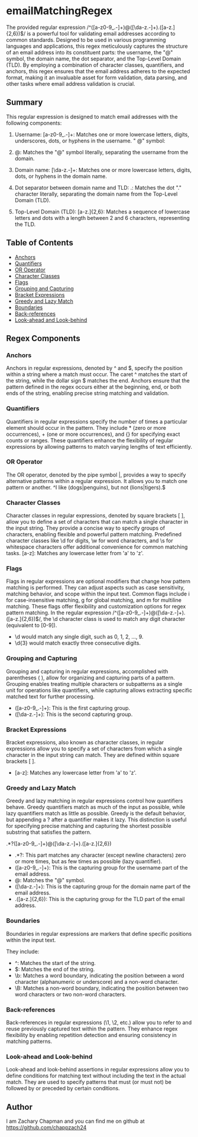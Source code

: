 # emailMatchingRegex

The provided regular expression /^([a-z0-9_.-]+)@([\da-z.-]+)\.([a-z.]{2,6})$/ is a powerful tool for validating email addresses according to common standards. Designed to be used in various programming languages and applications, this regex meticulously captures the structure of an email address into its constituent parts: the username, the "@" symbol, the domain name, the dot separator, and the Top-Level Domain (TLD). By employing a combination of character classes, quantifiers, and anchors, this regex ensures that the email address adheres to the expected format, making it an invaluable asset for form validation, data parsing, and other tasks where email address validation is crucial.

## Summary

This regular expression is designed to match email addresses with the following components:

1. Username:
   [a-z0-9_.-]+: Matches one or more lowercase letters, digits, underscores, dots, or hyphens in the username.
   " @" symbol:

2. @:
   Matches the "@" symbol literally, separating the username from the domain.

3. Domain name:
   [\da-z.-]+: Matches one or more lowercase letters, digits, dots, or hyphens in the domain name.

4. Dot separator between domain name and TLD:
   \.: Matches the dot "." character literally, separating the domain name from the Top-Level Domain (TLD).
5. Top-Level Domain (TLD):
   [a-z.]{2,6}: Matches a sequence of lowercase letters and dots with a length between 2 and 6 characters, representing the TLD.

## Table of Contents

- [Anchors](#anchors)
- [Quantifiers](#quantifiers)
- [OR Operator](#or-operator)
- [Character Classes](#character-classes)
- [Flags](#flags)
- [Grouping and Capturing](#grouping-and-capturing)
- [Bracket Expressions](#bracket-expressions)
- [Greedy and Lazy Match](#greedy-and-lazy-match)
- [Boundaries](#boundaries)
- [Back-references](#back-references)
- [Look-ahead and Look-behind](#look-ahead-and-look-behind)

## Regex Components

### Anchors

Anchors in regular expressions, denoted by ^ and $, specify the position within a string where a match must occur. The caret ^ matches the start of the string, while the dollar sign $ matches the end. Anchors ensure that the pattern defined in the regex occurs either at the beginning, end, or both ends of the string, enabling precise string matching and validation.

### Quantifiers

Quantifiers in regular expressions specify the number of times a particular element should occur in the pattern. They include \* (zero or more occurrences), + (one or more occurrences), and {} for specifying exact counts or ranges. These quantifiers enhance the flexibility of regular expressions by allowing patterns to match varying lengths of text efficiently.

### OR Operator

The OR operator, denoted by the pipe symbol |, provides a way to specify alternative patterns within a regular expression. It allows you to match one pattern or another.
^I like (dogs|penguins), but not (lions|tigers).$

### Character Classes

Character classes in regular expressions, denoted by square brackets [ ], allow you to define a set of characters that can match a single character in the input string. They provide a concise way to specify groups of characters, enabling flexible and powerful pattern matching. Predefined character classes like \d for digits, \w for word characters, and \s for whitespace characters offer additional convenience for common matching tasks.
[a-z]: Matches any lowercase letter from 'a' to 'z'.

### Flags

Flags in regular expressions are optional modifiers that change how pattern matching is performed. They can adjust aspects such as case sensitivity, matching behavior, and scope within the input text. Common flags include i for case-insensitive matching, g for global matching, and m for multiline matching. These flags offer flexibility and customization options for regex pattern matching. 
In the regular expression /^([a-z0-9_.-]+)@([\da-z.-]+)\.([a-z.]{2,6})$/, the \d character class is used to match any digit character (equivalent to [0-9]).

- \d would match any single digit, such as 0, 1, 2, ..., 9.
- \d{3} would match exactly three consecutive digits.

### Grouping and Capturing

Grouping and capturing in regular expressions, accomplished with parentheses ( ), allow for organizing and capturing parts of a pattern. Grouping enables treating multiple characters or subpatterns as a single unit for operations like quantifiers, while capturing allows extracting specific matched text for further processing.

- ([a-z0-9_.-]+): This is the first capturing group.
- ([\da-z.-]+): This is the second capturing group.

### Bracket Expressions

Bracket expressions, also known as character classes, in regular expressions allow you to specify a set of characters from which a single character in the input string can match. They are defined within square brackets [ ]. 

- [a-z]: Matches any lowercase letter from 'a' to 'z'.

### Greedy and Lazy Match

Greedy and lazy matching in regular expressions control how quantifiers behave. Greedy quantifiers match as much of the input as possible, while lazy quantifiers match as little as possible. Greedy is the default behavior, but appending a ? after a quantifier makes it lazy. This distinction is useful for specifying precise matching and capturing the shortest possible substring that satisfies the pattern.

.*?([a-z0-9_.-]+)@([\da-z.-]+)\.([a-z.]{2,6})

- .*?: This part matches any character (except newline characters) zero or more times, but as few times as possible (lazy quantifier).
- ([a-z0-9_.-]+): This is the capturing group for the username part of the email address.
- @: Matches the "@" symbol.
- ([\da-z.-]+): This is the capturing group for the domain name part of the email address.
- \.([a-z.]{2,6}): This is the capturing group for the TLD part of the email address.

### Boundaries

Boundaries in regular expressions are markers that define specific positions within the input text.

They include:
- ^: Matches the start of the string.
- $: Matches the end of the string.
- \b: Matches a word boundary, indicating the position between a word character (alphanumeric or underscore) and a non-word character.
- \B: Matches a non-word boundary, indicating the position between two word characters or two non-word characters.

### Back-references

Back-references in regular expressions (\1, \2, etc.) allow you to refer to and reuse previously captured text within the pattern. They enhance regex flexibility by enabling repetition detection and ensuring consistency in matching patterns.

### Look-ahead and Look-behind

Look-ahead and look-behind assertions in regular expressions allow you to define conditions for matching text without including the text in the actual match. They are used to specify patterns that must (or must not) be followed by or preceded by certain conditions.

## Author

I am Zachary Chapman and you can find me on github at https://github.com/chappzach24
